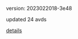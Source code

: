 version: 2023022018-3e48

updated 24 avds

[details](https://github.com/0x74f917491bfa7ebfa379/ali_avd_db/blob/master/change_log/2023/02/20/18/3e48.txt)
